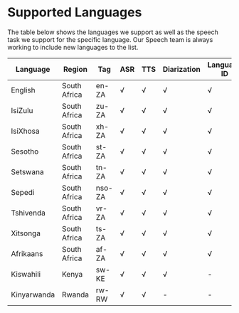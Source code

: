 # Supported Languages


The table below shows the languages we support as well as the speech task we support for the specific language. Our Speech team is always working to include new languages to the list.


Language | Region | Tag | ASR | TTS | Diarization | Language ID |
| ------------- | ------------- |  ------------- |  ------------- |  ------------- | ------------- | ------------- |
| English | South Africa |  en-ZA | √ |  √ | √ | √ |
| IsiZulu | South Africa |  zu-ZA | √ |  √ | √ | √ |
| IsiXhosa | South Africa |  xh-ZA | √ |  √ | √ | √ |
| Sesotho | South Africa |  st-ZA | √ |  √ | √ | √ |
| Setswana | South Africa |  tn-ZA | √ |  √ | √ | √ |
| Sepedi | South Africa |  nso-ZA | √ |  √ | √ | √ |
| Tshivenda | South Africa |  vr-ZA | √ |  √ | √ | √ |
| Xitsonga | South Africa |  ts-ZA | √ |  √ | √ | √ |
| Afrikaans | South Africa |  af-ZA | √ |  √ | √ | √ |
| Kiswahili | Kenya |  sw-KE | √ |  √ | √ | - |
| Kinyarwanda | Rwanda |  rw-RW | √ |  √ | - | - |
